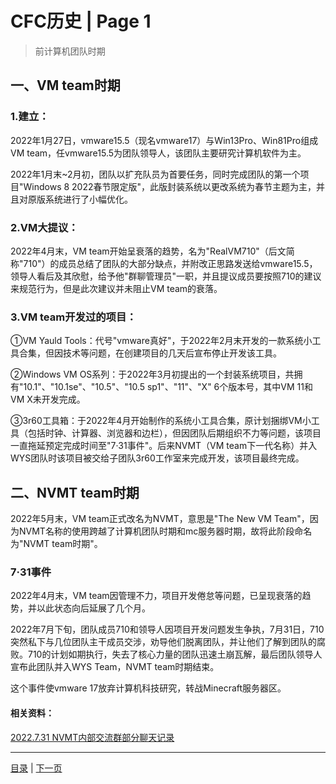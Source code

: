 # CFC历史 | Page 1

> 前计算机团队时期

## 一、VM team时期

### 1.建立：

2022年1月27日，vmware15.5（现名vmware17）与Win13Pro、Win81Pro组成VM team，任vmware15.5为团队领导人，该团队主要研究计算机软件为主。

2022年1月末~2月初，团队以扩充队员为首要任务，同时完成团队的第一个项目"Windows 8 2022春节限定版"，此版封装系统以更改系统为春节主题为主，并且对原版系统进行了小幅优化。

### 2.VM大提议：

2022年4月末，VM team开始呈衰落的趋势，名为"RealVM710"（后文简称"710"）的成员总结了团队的大部分缺点，并附改正思路发送给vmware15.5，领导人看后及其欣慰，给予他"群聊管理员"一职，并且提议成员要按照710的建议来规范行为，但是此次建议并未阻止VM team的衰落。

### 3.VM team开发过的项目：

①VM Yauld Tools：代号"vmware真好"，于2022年2月末开发的一款系统小工具合集，但因技术等问题，在创建项目的几天后宣布停止开发该工具。

②Windows VM OS系列：于2022年3月初提出的一个封装系统项目，共拥有"10.1"、"10.1se"、"10.5"、"10.5 sp1"、"11"、"X" 6个版本号，其中VM 11和VM X未开发完成。

③3r60工具箱：于2022年4月开始制作的系统小工具合集，原计划捆绑VM小工具（包括时钟、计算器、浏览器和边栏），但因团队后期组织不力等问题，该项目一直拖延预定完成时间至"7·31事件"。后来NVMT（VM team下一代名称）并入WYS团队时该项目被交给子团队3r60工作室来完成开发，该项目最终完成。

## 二、NVMT team时期

2022年5月末，VM team正式改名为NVMT，意思是"The New VM Team"，因为NVMT名称的使用跨越了计算机团队时期和mc服务器时期，故将此阶段命名为"NVMT team时期"。

### 7·31事件

2022年4月末，VM team因管理不力，项目开发倦怠等问题，已呈现衰落的趋势，并以此状态向后延展了几个月。

2022年7月下旬，团队成员710和领导人因项目开发问题发生争执，7月31日，710突然私下与几位团队主干成员交涉，劝导他们脱离团队，并让他们了解到团队的腐败。710的计划如期执行，失去了核心力量的团队迅速土崩瓦解，最后团队领导人宣布此团队并入WYS Team，NVMT team时期结束。

这个事件使vmware 17放弃计算机科技研究，转战Minecraft服务器区。

#### 相关资料：
[2022.7.31 NVMT内部交流群部分聊天记录](https://github.com/ColorFulCraft/CFCHistory/blob/main/old%20files/7.31-img.md)<br>

---

[目录](Directory.md) | [下一页](history_2.md)

